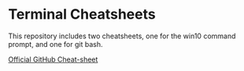 # Terminal Cheatsheets

This repository includes two cheatsheets, one for the win10 command prompt, and one for git bash.

[Official GitHub Cheat-sheet](https://education.github.com/git-cheat-sheet-education.pdf)